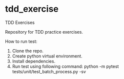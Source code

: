 # tdd_exercise
TDD Exercises

Repository for TDD practice exercises.

How to run test:
1. Clone the repo.
2. Create python virtual environment.
3. Install dependencies.
4. Run test using following command:
    python -m pytest tests/unit/test_batch_process.py -sv
